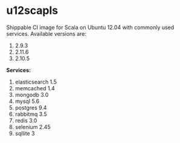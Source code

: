 # u12scapls
Shippable CI image for Scala on Ubuntu 12.04 with commonly used services. Available versions are:

1. 2.9.3
3. 2.11.6
2. 2.10.5

**Services:**

1. elasticsearch 1.5
2. memcached 1.4
3. mongodb 3.0
4. mysql 5.6
5. postgres 9.4
6. rabbitmq 3.5
7. redis 3.0
8. selenium 2.45
9. sqllite 3

